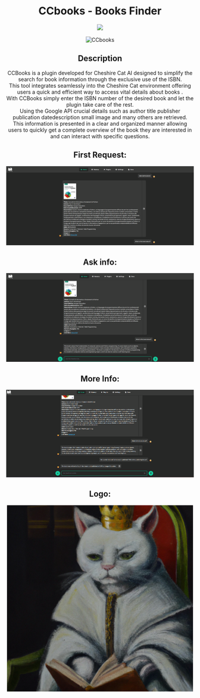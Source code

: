 <h1 align="center" id="title">CCbooks - Books Finder</h1>
<p align="center"><img src="https://custom-icon-badges.demolab.com/static/v1?label=&message=awesome+plugin&color=F4F4F5&style=for-the-badge&logo=cheshire_cat_black">

<p align="center"><img src="https://socialify.git.ci/rinaldilab/CCbooks-Books-Finder/image?description=1&amp;font=Source%20Code%20Pro&amp;language=1&amp;name=1&amp;owner=1&amp;pattern=Charlie%20Brown&amp;theme=Dark" alt="CCbooks"></p>
<h2 align="center">Description</h2>
<p align="center" >CCBooks is a plugin developed for Cheshire Cat AI designed to simplify the search for book information through the exclusive use of the ISBN.<br>This tool integrates seamlessly into the Cheshire Cat environment offering users a quick and efficient way to access vital details about books .<br>With CCBooks simply enter the ISBN number of the desired book and let the plugin take care of the rest.<br>Using the Google API crucial details such as author title publisher publication datedescription small image and many others are retrieved.<br>This information is presented in a clear and organized manner allowing users to quickly get a complete overview of the book they are interested in and can interact with specific questions.</p>

<h2 align="center">First Request:</h2>

<p align="center" ><img src="https://raw.githubusercontent.com/rinaldilab/CCbooks-Books-Finder/main/img/pre1.png" alt="project-screenshot"></p>

<h2 align="center">Ask info:</h2>

<p align="center" ><img src="https://raw.githubusercontent.com/rinaldilab/CCbooks-Books-Finder/main/img/pre2.png" alt="project-screenshot"></p>
<h2 align="center">More Info:</h2>

<p align="center" ><img src="https://raw.githubusercontent.com/rinaldilab/CCbooks-Books-Finder/main/img/pre3.png" alt="project-screenshot"></p>
<h2 align="center">Logo:</h2>

<p align="center" ><img src="https://raw.githubusercontent.com/rinaldilab/CCbooks-Books-Finder/main/ccbooks_-_books_finder.png" alt="project-screenshot" width="500" height="500"></p>
